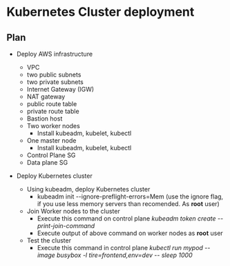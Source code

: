 # Kubernetes Cluster deployment
## Plan
- Deploy AWS infrastructure 
    - VPC
    - two public subnets
    - two private subnets
    - Internet Gateway (IGW)
    - NAT gateway
    - public route table
    - private route table
    - Bastion host
    - Two worker nodes
        - Install kubeadm, kubelet, kubectl
    - One master node
        - Install kubeadm, kubelet, kubectl
    - Control Plane SG
    - Data plane SG

- Deploy Kubernetes cluster
    - Using kubeadm, deploy Kubernetes cluster
        - kubeadm init --ignore-preflight-errors=Mem (use the ignore flag, if you use less memory servers than recomended. As **root** user)
    - Join Worker nodes to the cluster
        - Execute this command on control plane *kubeadm token create --print-join-command*
        - Execute output of above command on worker nodes as **root** user
    - Test the cluster
        - Execute this command in control plane *kubectl run mypod --image busybox -l tire=frontend,env=dev -- sleep 1000*